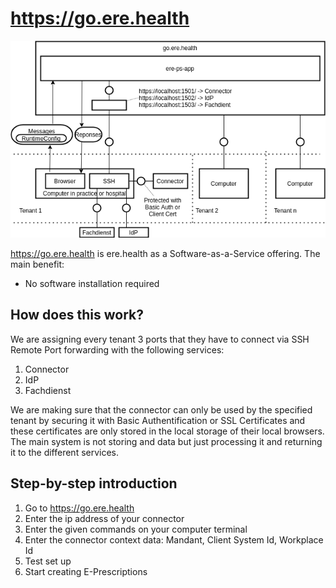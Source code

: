 # https://go.ere.health

![](img/go-ere-health.png)

https://go.ere.health is ere.health as a Software-as-a-Service offering. The main benefit:

 * No software installation required

## How does this work?

We are assigning every tenant 3 ports that they have to connect via SSH Remote Port forwarding with the following services:

 1. Connector
 2. IdP
 3. Fachdienst

We are making sure that the connector can only be used by the specified tenant by securing it with Basic Authentification or SSL Certificates and these certificates are only stored in the local storage of their local browsers. The main system is not storing and data but just processing it and returning it to the different services.

## Step-by-step introduction

 1. Go to https://go.ere.health
 2. Enter the ip address of your connector
 3. Enter the given commands on your computer terminal
 4. Enter the connector context data: Mandant, Client System Id, Workplace Id
 5. Test set up
 5. Start creating E-Prescriptions
